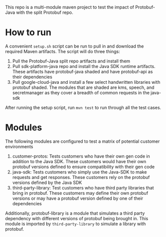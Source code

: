 This repo is a multi-module maven project to test the impact of Protobuf-Java with the split Protobuf repo.

# How to run
A convenient `setup.sh` script can be run to pull in and download the required Maven artifacts.
The script will do three things:
1. Pull the Protobuf-Java split repo artifacts and install them
2. Pull sdk-platform-java repo and install the Java SDK runtime artifacts. These artifacts have protobuf-java shaded and
have protobuf-api as their dependencies
3. Pull google-cloud-java and install a few select handwritten libraries with protobuf shaded. The modules that are shaded 
are kms, speech, and secretmanager as they cover a breadth of common requests in the java-sdk 

After running the setup script, run `mvn test` to run through all the test cases.

# Modules
The following modules are configured to test a matrix of potential customer environments
1. customer-protos: Tests customers who have their own gen code in addition to the Java SDK. These customers would have
their own protobuf versions defined to ensure compatibility with their gen code
2. java-sdk: Tests customers who simply use the Java-SDK to make requests and get responses. These customers rely on the
protobuf versions defined by the Java SDK
3. third-party-library: Test customers who have third party libraries that bring in protobuf. These customers may define
their own protobuf versions or may have a protobuf version defined by one of their dependencies

Additionally, protobuf-library is a module that simulates a third party dependency with different versions of protobuf
being brought in. This module is imported by `third-party-library` to simulate a library with protobuf.